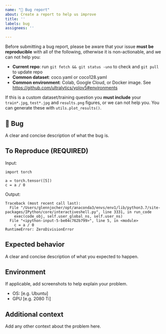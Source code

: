 ```yaml
---
name: "🐛 Bug report"
about: Create a report to help us improve
title: ''
labels: bug
assignees: ''

---
```


Before submitting a bug report, please be aware that your issue **must be reproducible** with all of the following, otherwise it is non-actionable, and we can not help you:
 - **Current repo**: run `git fetch && git status -uno` to check and `git pull` to update repo
 - **Common dataset**: coco.yaml or coco128.yaml
 - **Common environment**: Colab, Google Cloud, or Docker image. See https://github.com/ultralytics/yolov5#environments
 
If this is a custom dataset/training question you **must include** your `train*.jpg`, `test*.jpg` and `results.png` figures, or we can not help you. You can generate these with `utils.plot_results()`.


## 🐛 Bug
A clear and concise description of what the bug is.


## To Reproduce (REQUIRED)

Input:
```
import torch

a = torch.tensor([5])
c = a / 0
```

Output:
```
Traceback (most recent call last):
  File "/Users/glennjocher/opt/anaconda3/envs/env1/lib/python3.7/site-packages/IPython/core/interactiveshell.py", line 3331, in run_code
    exec(code_obj, self.user_global_ns, self.user_ns)
  File "<ipython-input-5-be04c762b799>", line 5, in <module>
    c = a / 0
RuntimeError: ZeroDivisionError
```


## Expected behavior
A clear and concise description of what you expected to happen.


## Environment
If applicable, add screenshots to help explain your problem.

 - OS: [e.g. Ubuntu]
 - GPU [e.g. 2080 Ti]


## Additional context
Add any other context about the problem here.
